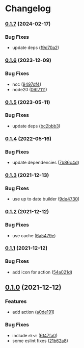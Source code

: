 # Changelog

### [0.1.7](https://www.github.com/brokeyourbike/go-mockery-action/compare/v0.1.6...v0.1.7) (2024-02-17)


### Bug Fixes

* update deps ([f9d70a2](https://www.github.com/brokeyourbike/go-mockery-action/commit/f9d70a2cf0b09a5fdec2ece96a8f4146078cd723))

### [0.1.6](https://www.github.com/brokeyourbike/go-mockery-action/compare/v0.1.5...v0.1.6) (2023-12-09)


### Bug Fixes

* ncc ([9497df4](https://www.github.com/brokeyourbike/go-mockery-action/commit/9497df4d0740d391af3c4c2aadf8cfde2cd0c6e2))
* node20 ([06f7111](https://www.github.com/brokeyourbike/go-mockery-action/commit/06f7111e3463b7dc2bab208e6763dca523186346))

### [0.1.5](https://www.github.com/brokeyourbike/go-mockery-action/compare/v0.1.4...v0.1.5) (2023-05-11)


### Bug Fixes

* update deps ([bc2bbb3](https://www.github.com/brokeyourbike/go-mockery-action/commit/bc2bbb3c9dddbc10554c4c6fab62d0eb020eb23b))

### [0.1.4](https://www.github.com/brokeyourbike/go-mockery-action/compare/v0.1.3...v0.1.4) (2022-05-16)


### Bug Fixes

* update dependencies ([7b86c4d](https://www.github.com/brokeyourbike/go-mockery-action/commit/7b86c4d91e94a2a0601e7f1123c5694138bbeb22))

### [0.1.3](https://www.github.com/brokeyourbike/go-mockery-action/compare/v0.1.2...v0.1.3) (2021-12-13)


### Bug Fixes

* use up to date builder ([9de4730](https://www.github.com/brokeyourbike/go-mockery-action/commit/9de4730073d89380cc9f32db9c898f12bd6756c9))

### [0.1.2](https://www.github.com/brokeyourbike/go-mockery-action/compare/v0.1.1...v0.1.2) (2021-12-12)


### Bug Fixes

* use cache ([6a5479e](https://www.github.com/brokeyourbike/go-mockery-action/commit/6a5479e463ee1a646536131a49bb8b8657dacc32))

### [0.1.1](https://www.github.com/brokeyourbike/go-mockery-action/compare/v0.1.0...v0.1.1) (2021-12-12)


### Bug Fixes

* add icon for action ([54a021d](https://www.github.com/brokeyourbike/go-mockery-action/commit/54a021d17e136ed81d024ea3ea96e37e9678e02e))

## [0.1.0](https://www.github.com/brokeyourbike/go-mockery-action/compare/v0.0.0...v0.1.0) (2021-12-12)


### Features

* add action ([a0de191](https://www.github.com/brokeyourbike/go-mockery-action/commit/a0de191e9eb6bad4e8d5c92f5cb8f0312c2d0ee8))


### Bug Fixes

* include `dist` ([6f47fa0](https://www.github.com/brokeyourbike/go-mockery-action/commit/6f47fa068246e5e7080b68058b6b3fe7b4bbcc0c))
* some eslint fixes ([21b62a8](https://www.github.com/brokeyourbike/go-mockery-action/commit/21b62a81a3893c6e9b81a4dc4971950d2b4aaedd))
